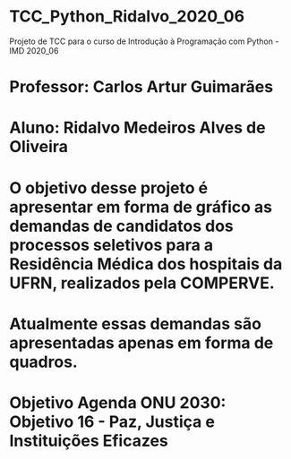 # TCC_Python_Ridalvo_2020_06
Projeto de TCC para o curso de Introdução à Programação com Python - IMD 2020_06

# Professor: Carlos Artur Guimarães
# Aluno: Ridalvo Medeiros Alves de Oliveira

# O objetivo desse projeto é apresentar em forma de gráfico as demandas de candidatos dos processos seletivos para a Residência Médica dos hospitais da UFRN, realizados pela COMPERVE.
# Atualmente essas demandas são apresentadas apenas em forma de quadros.

# Objetivo Agenda ONU 2030: Objetivo 16 - Paz, Justiça e Instituições Eficazes
